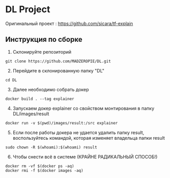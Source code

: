 # DL Project

Оригинальный проект : https://github.com/sicara/tf-explain


## Инструкция по сборке

1. Склонируйте репозиторий
```
git clone https://github.com/MADZEROPIE/DL.git
```
2. Перейдите в склонированную папку "DL"
```
cd DL
```
3. Далее необходимо собрать докер
```
docker build . --tag explainer
```
4. Запускаем докер explainer со свойством монтирования в папку DL/images/result
```
docker run -v $(pwd)/images/result:/src explainer
```
5. Если поcле работы докера не удается удалить папку result, воспользуйтесь командой, которая изменяет владельца папки result
```
sudo chown -R $(whoami):$(whoami) result
```
6. Чтобы снести всё в системе (КРАЙНЕ РАДИКАЛЬНЫЙ СПОСОБ!)
```
docker rm -vf $(docker ps -aq)
docker rmi -f $(docker images -aq)
```
